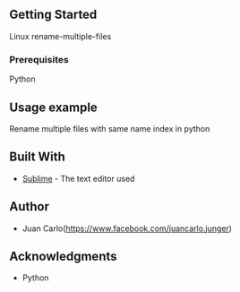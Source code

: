 ## Getting Started

Linux rename-multiple-files

### Prerequisites

Python

## Usage example

Rename multiple files with same name index in python

## Built With

* [Sublime](https://www.sublimetext.com/) - The text editor used

## Author
* Juan Carlo(https://www.facebook.com/juancarlo.junger)

## Acknowledgments

* Python

